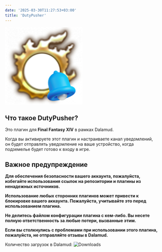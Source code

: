 ```yaml
---
date: '2025-03-30T11:27:53+03:00'
title: 'DutyPusher'
---
```


![Логотип](https://github.com/MorCherlf/FFXIVDutyPusher/blob/master/Resources/img/icon.png?raw=true)

## Что такое DutyPusher?

Это плагин для **Final Fantasy XIV** в рамках Dalamud.

Когда вы активируете этот плагин и настраиваете канал уведомлений, он будет отправлять уведомление на ваше устройство, когда подземелье будет готово к входу в игре.

## Важное предупреждение

**Для обеспечения безопасности вашего аккаунта, пожалуйста, избегайте использования ссылок на репозитории и плагины из ненадежных источников.**

**Использование любых сторонних плагинов может привести к блокировке вашего аккаунта. Пожалуйста, учитывайте это перед использованием плагина.**

**Не делитесь файлом конфигурации плагина с кем-либо. Вы несете полную ответственность за любые потери, вызванные этим.**

**Если вы столкнулись с проблемами при использовании этого плагина, пожалуйста, не отправляйте отзывы в Dalamud.**

Количество загрузок в Dalamud: ![Downloads](https://dutypusher-badge.morcherlfy.workers.dev/?name=DutyPusher)